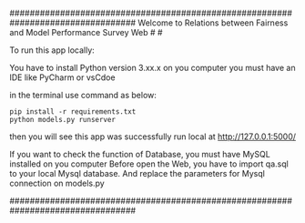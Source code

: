 #################################################################################
Welcome to Relations between Fairness and Model Performance Survey Web			#
																				#

To run this app locally:

You have to install Python version 3.xx.x on you computer
you must have an IDE like PyCharm or vsCdoe

in the terminal use command as below:

    pip install -r requirements.txt
    python models.py runserver
    
then  you will see this app was successfully run local at http://127.0.0.1:5000/

If you want to check the function of Database, you must have MySQL installed on you computer
Before open the Web, you have to import qa.sql to your local Mysql database.
And replace the parameters for Mysql connection on models.py

#################################################################################